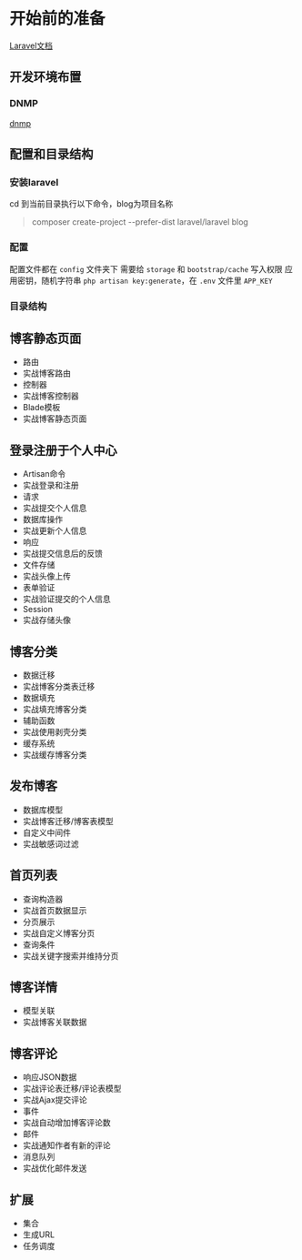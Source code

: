 # 开始前的准备
[Laravel文档](https://learnku.com/docs/laravel/8.x)
## 开发环境布置
### DNMP
[dnmp](https://www.awaimai.com/2120.html#42)

## 配置和目录结构
### 安装laravel
cd 到当前目录执行以下命令，blog为项目名称
> composer create-project --prefer-dist laravel/laravel blog

### 配置
配置文件都在 `config` 文件夹下
需要给 `storage` 和 `bootstrap/cache` 写入权限
应用密钥，随机字符串 `php artisan key:generate`，在 `.env` 文件里 `APP_KEY`

### 目录结构

## 博客静态页面
- 路由
- 实战博客路由
- 控制器
- 实战博客控制器
- Blade模板
- 实战博客静态页面

## 登录注册于个人中心
- Artisan命令
- 实战登录和注册
- 请求
- 实战提交个人信息
- 数据库操作
- 实战更新个人信息
- 响应
- 实战提交信息后的反馈
- 文件存储
- 实战头像上传
- 表单验证
- 实战验证提交的个人信息
- Session
- 实战存储头像

## 博客分类
- 数据迁移
- 实战博客分类表迁移
- 数据填充
- 实战填充博客分类
- 辅助函数
- 实战使用剥壳分类
- 缓存系统
- 实战缓存博客分类

## 发布博客
- 数据库模型
- 实战博客迁移/博客表模型
- 自定义中间件
- 实战敏感词过滤

## 首页列表
- 查询构造器
- 实战首页数据显示
- 分页展示
- 实战自定义博客分页
- 查询条件
- 实战关键字搜索并维持分页

## 博客详情
- 模型关联
- 实战博客关联数据

## 博客评论
- 响应JSON数据
- 实战评论表迁移/评论表模型
- 实战Ajax提交评论
- 事件
- 实战自动增加博客评论数
- 邮件
- 实战通知作者有新的评论
- 消息队列
- 实战优化邮件发送

## 扩展
- 集合
- 生成URL
- 任务调度
